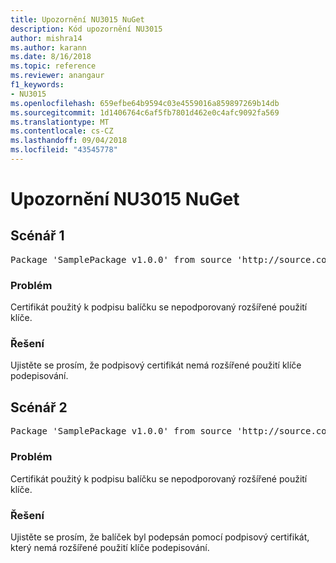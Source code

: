 ```yaml
---
title: Upozornění NU3015 NuGet
description: Kód upozornění NU3015
author: mishra14
ms.author: karann
ms.date: 8/16/2018
ms.topic: reference
ms.reviewer: anangaur
f1_keywords:
- NU3015
ms.openlocfilehash: 659efbe64b9594c03e4559016a859897269b14db
ms.sourcegitcommit: 1d1406764c6af5fb7801d462e0c4afc9092fa569
ms.translationtype: MT
ms.contentlocale: cs-CZ
ms.lasthandoff: 09/04/2018
ms.locfileid: "43545778"
---
```

# <a name="nuget-warning-nu3015"></a>Upozornění NU3015 NuGet

## <a name="scenario-1"></a>Scénář 1

<pre>Package 'SamplePackage v1.0.0' from source 'http://source.com/index.json': The lifetime signing EKU in the primary signature's certificate is not supported.</pre>

### <a name="issue"></a>Problém

Certifikát použitý k podpisu balíčku se nepodporovaný rozšířené použití klíče.


### <a name="solution"></a>Řešení

Ujistěte se prosím, že podpisový certifikát nemá rozšířené použití klíče podepisování.



## <a name="scenario-2"></a>Scénář 2

<pre>Package 'SamplePackage v1.0.0' from source 'http://source.com/index.json': The lifetime signing EKU in the signing certificate is not supported.</pre>

### <a name="issue"></a>Problém

Certifikát použitý k podpisu balíčku se nepodporovaný rozšířené použití klíče.


### <a name="solution"></a>Řešení

Ujistěte se prosím, že balíček byl podepsán pomocí podpisový certifikát, který nemá rozšířené použití klíče podepisování.


